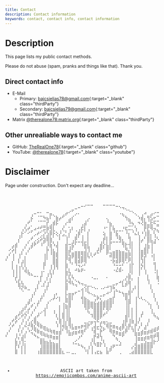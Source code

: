 ```yaml
---
title: Contact
description: Contact information
keywords: contact, contact info, contact information
---
```


# Description
This page lists my public contact methods.

Please do not abuse (spam, pranks and things like that). Thank you.

## Direct contact info
- E-Mail
  - Primary: [bajcsielias78@gmail.com](mailto:bajcsielias78@gmail.com){:target="_blank" class="thirdParty"}
  - Secondary: [bajcsielias79@gmail.com](mailto:bajcsielias79@gmail.com){:target="_blank" class="thirdParty"}
- Matrix [@therealone78:matrix.org](https://matrix.to/#/@therealone78:matrix.org){:target="_blank" class="thirdParty"}

## Other unrealiable ways to contact me
- GitHub: [TheRealOne78](https://github.com/TheRealOne78){:target="_blank" class="github"}
- YouTube: [@therealone78](http://www.youtube.com/@therealone78){:target="_blank" class="youtube"}

# Disclaimer
Page under construction. Don't expect any deadline...

<br>
<div align="center">
<pre>
⠀⠀⠀⠀⠀⠀⠀⠀⠀⠀⠀⠀⠀⠀⠀⠀⠀⠀⠀⠀⠀⠀⠀⠀⣀⡠⠤⠤⠀⠀⠀⠤⠤⠤⠤⣀⡀⠀⠀⠀⠀⠀⠀⠀⠀⠀⠀⠀⠀⠀⠀⠀⠀⠀⠀⠀⠀⠀⠀⠀
⠀⠀⠀⠀⠀⠀⠀⠀⠀⠀⠀⠀⠀⠀⠀⠀⠀⠀⠀⠀⢀⡤⠒⠉⠀⠀⠀⠀⠀⠀⠀⠀⠀⠀⠀⠀⠈⠙⠢⢄⡀⠀⠀⠀⠀⠀⠀⠀⠀⠀⠀⠀⠀⠀⠀⠀⠀⠀⠀⠀
⠀⠀⠀⠀⠀⠀⠀⠀⢠⠒⢉⣁⡀⠉⡶⢄⡀⠀⣠⠞⠁⢀⠔⠂⠀⠀⠀⠀⠀⠀⠀⠀⠀⠀⠀⠀⠐⢦⡀⠀⠈⠢⡀⢠⠚⣀⡴⠊⣉⡀⠈⠉⢦⠀⠀⠀⠀⠀⠀⠀
⠀⠀⠀⠀⠀⠀⠀⢀⡗⠀⢀⣀⣙⢷⠃⢀⣿⠞⠁⠀⣴⠇⠀⠀⠀⢀⡔⠀⠀⠀⠀⠀⢢⠀⠀⠀⠀⠀⠹⣦⠀⠀⠘⢿⡆⢹⡵⣋⣀⠀⠀⠀⢸⣆⠀⠀⠀⠀⠀⠀
⠀⠀⠀⠀⠀⠀⢠⠋⡀⠀⠀⢀⣀⡏⣠⡿⠗⠀⢀⠎⠉⠀⠀⠀⢠⡾⠀⠀⠀⠀⠀⠀⠈⣷⡀⠀⠀⠀⠀⣘⡳⡀⠙⠪⣿⣤⣯⠓⣤⣄⡀⠀⠤⡉⢆⠀⠀⠀⠀⠀
⠀⠀⠀⠀⠀⢠⢣⠞⣀⠴⠚⢋⡭⡿⣻⣇⠀⢀⢎⡀⢡⠇⢀⢠⡯⡇⢠⠀⠀⠀⠀⠘⠁⡇⢷⣀⣀⡘⢯⠤⢄⢱⠀⠀⡟⣏⠻⡲⣄⠀⠉⠲⠄⠈⢪⡄⠀⠀⠀⠀
⠀⠀⠀⠀⢀⡗⠁⠊⠁⡠⠞⢁⡜⣱⡿⡗⢕⡜⣠⡁⡎⠀⢠⡿⢁⠀⡇⠀⠀⠀⠀⢵⠀⣿⠈⣷⡀⠀⠘⡆⠈⠦⢇⠘⢸⣿⡄⢣⠈⠣⡀⠀⠀⠀⠀⢱⡀⠀⠀⠀
⠀⠀⠀⠀⡜⠁⠀⢀⠞⢀⢔⡵⣳⣿⣷⠁⠀⠇⠀⢸⠁⢀⡿⠁⢸⠀⡇⠀⠀⠀⠀⡾⡇⡿⠀⠘⢿⡄⠀⢻⠀⠀⢸⣠⠃⣿⣇⢨⠣⡀⠙⢄⠀⠀⠀⠀⢇⠀⠀⠀
⠀⠀⢀⣴⠁⠀⢠⠃⣰⡷⠋⢰⠋⢸⣯⢣⣸⠀⠀⣼⠤⣞⠏⠉⢹⣯⡇⠀⠀⠀⣼⡣⣇⡟⠉⠉⠉⢿⡦⢼⡇⠀⢸⠁⢠⣏⢹⠛⠀⠈⢦⣨⢦⠀⠀⠀⠘⡦⡀⠀
⠀⡠⣫⡏⠀⢠⠃⡰⠋⠀⠀⠀⠀⣧⢹⡄⢹⠀⠀⣿⣸⠏⠀⠀⠀⢻⢻⠀⠀⣰⡿⠃⣿⠇⠀⣀⡀⠈⢷⡘⡇⠀⢸⣀⣾⡟⢸⠀⠀⠀⠀⠙⢧⢣⠀⠀⠀⢹⢌⠢
⠀⡔⢡⠃⢠⠇⠰⠁⠀⠀⠀⠀⢠⡇⠸⣿⣾⠀⠀⣿⣏⣶⣿⣿⢿⣿⡎⡆⡴⠓⠁⠀⠟⣲⣿⣿⣿⣿⣶⣷⡇⠀⢸⣿⢿⠃⢘⡄⠀⠀⠀⠀⠀⢣⣣⠀⠀⠘⡌⠁
⡜⠀⢸⠀⡜⢀⡇⠀⠀⠀⠀⠀⢸⠇⠀⣿⣽⠀⠀⡿⣾⠋⣿⣻⣿⣿⠙⠈⠀⠀⠀⠀⠀⢉⣟⣻⣿⣿⡟⣷⡇⠀⢸⢯⡏⠀⠈⡇⠀⠀⠀⠀⠀⠀⢫⡄⠀⠀⡇⠀
⠀⠀⡇⢀⠃⡞⡇⠀⠀⠀⠀⠀⣾⠀⢀⢿⣿⠀⠀⣧⠘⠆⢻⣛⢋⡝⠀⠀⠀⠀⠀⠀⠀⠀⢫⣛⣋⡝⠐⢡⡧⠀⢸⣜⡇⠀⠀⢶⠀⠀⠀⠀⠀⠀⠈⣷⠀⠀⢸⠀
⠀⠀⢇⢸⢸⠱⣱⡀⠀⠀⠀⠀⠇⠀⡸⡸⠹⠀⠀⡟⡄⠀⣠⣌⣥⡀⠀⠀⠀⠀⠀⠀⠀⠀⢀⡰⣴⡀⠀⢸⡇⠀⢸⠎⢇⠀⠀⢸⡀⠀⠀⠀⠀⠀⢠⢿⡄⠀⠈⠀
⠀⠀⢸⢸⢸⠀⠙⢷⣄⠀⠀⢸⠁⢠⢧⠇⠀⠀⠀⣿⣳⡀⠀⠉⠁⠀⠀⠀⠀⠀⠀⠀⠀⠀⠀⠉⠉⠀⠀⣜⠇⠀⢸⠀⠸⡀⠀⠐⡇⠀⠀⠀⠀⠀⣼⠟⡇⠀⡆⠀
⠀⠀⠈⡞⣸⠀⠀⠀⠀⠉⠁⡏⠀⡎⡜⠀⠀⠀⠀⣇⢧⠳⡀⠀⠀⠀⠀⠐⠤⠄⠀⠀⠂⠀⠀⠀⠀⢀⡜⡿⡄⠀⡆⠀⠀⣇⠀⠀⢿⠀⠀⠀⣀⠞⠃⠀⡇⢰⠁⠀
⠀⠀⠀⠘⣧⢧⠀⠀⠀⠀⡸⠁⡜⢰⠃⠀⠀⠀⠀⣯⠻⢧⣈⠳⢤⣀⠀⠀⠀⠀⠀⠀⠀⠀⣀⡤⠚⡇⣼⢿⠀⠀⡇⠀⠀⠸⡀⠀⠨⡇⠈⠉⠀⠀⠀⢸⢠⠇⠀⠀
⠀⠀⠀⠀⠹⡝⠷⣀⠀⢠⠇⠈⢁⡏⠀⠀⠀⠀⠀⣿⠀⠀⠈⠀⣠⢪⡏⠑⠢⠄⠠⠔⠚⢹⠷⡀⠀⠉⠁⢸⢠⠇⡇⠀⠀⠀⢇⠀⠀⢵⠀⠀⠀⠀⢀⡾⠃⠀⠀⠀
⠀⠀⠀⠀⠀⠈⠀⠀⢀⡎⠀⠀⡜⠀⠀⢀⡄⠀⠀⣇⣤⣤⠖⠉⢸⠈⠳⢄⡀⠀⠀⣀⠴⠊⢸⠉⠓⢦⣤⣿⠃⠀⡇⠀⠀⠀⠘⡄⠀⠐⡇⠀⠀⠤⠊⠀⠀⠀⠀⠀
⠀⠀⠀⠀⠀⠀⠀⢀⡜⠀⠀⡼⠁⠀⢀⡼⠔⡆⠀⣧⣿⡇⠀⠀⢾⣦⡀⠀⢉⡷⡍⠁⢀⣤⡞⠀⠀⠈⣿⣸⠀⢰⠣⢆⡀⠀⠀⢣⠀⠀⢻⡀⠀⠀⠀⠀⠀⠀⠀⠀
⠀⠀⠀⠀⠀⠀⢀⡾⢁⠄⡼⠁⠀⡰⠁⠀⠀⠁⢠⡛⣿⠀⠀⠀⠸⣿⣿⣶⣮⣴⣾⣾⣿⣿⠇⠀⠀⠀⢸⡿⠀⢸⠀⠀⠈⢢⡀⠈⡆⠀⠈⣧⠀⠀⠀⠀⠀⠀⠀⠀
⠀⠀⠀⠀⠀⢠⡞⣠⠋⡰⠁⠀⢠⠇⠀⠀⠀⡇⢸⢿⡟⠀⠀⠀⠀⢻⡿⠻⣿⣿⣿⡟⣿⡟⠀⠀⠀⠀⢸⡇⡄⢸⠀⠀⠀⠀⢇⠀⠸⡀⠀⠘⡆⠀⠀⠀⠀⠀⠀⠀
⠀⠀⠀⠀⣰⢏⣔⠇⡰⠁⢠⠔⢹⠀⠀⠸⡀⡇⣼⢸⡇⠀⠀⠀⠀⠀⠳⣀⣿⣿⣿⣠⠎⠀⠀⠀⠀⠀⢸⡇⡇⢸⠀⣰⠀⠀⠸⡄⠀⢳⠀⠀⢹⡄⠀⠀⠀⠀⠀⠀
⠀⠀⢀⡾⡡⢋⠎⡰⠁⣴⠋⠀⠈⠀⠀⠀⢣⣇⢿⢸⣧⠀⠀⠀⠀⠀⠀⠘⢿⣿⠟⠁⠀⠀⠀⠀⠀⠀⣿⢃⡇⢸⢠⠃⠀⢀⠀⠙⢦⠈⣆⠀⠀⢳⡀⠀⠀⠀⠀⠀
⠀⢠⢋⠞⠀⡜⢰⢡⣎⢿⣦⡀⠀⠀⠀⠀⢆⢿⢸⡎⣿⡀⠀⠀⠀⢤⣔⡶⢲⠓⡴⢶⣢⡤⠀⠀⠀⣸⡟⣸⠿⣸⠎⡄⠀⡜⠀⠀⠀⢳⡘⡄⠀⠈⢧⠀⠀⠀⠀⠀
⠀⢡⠋⠀⡸⢠⠓⡍⢻⣧⡙⠿⣶⣄⡀⠀⠘⢸⡻⣷⠹⣧⣶⠶⠟⣻⠏⢠⢾⣖⡳⣄⠻⣟⠿⢶⣴⡿⣱⡟⣆⡏⡰⠁⣼⠁⢀⣠⣴⡿⣻⣷⠀⠀⡜⣇⠀⠀⠀⠀
⢠⠃⠀⢀⢃⠇⡰⠘⢥⡙⠿⣶⣌⡙⠻⢿⣶⣾⠁⠸⣧⣴⣶⠾⢿⠃⠀⠈⢿⣀⡟⠁⠀⠻⡿⣶⣬⣴⠟⠀⠘⣧⣥⣾⣶⡾⠿⢛⣥⣾⠟⢻⡇⠀⠘⡼⡆⠀⠀⠀
⠃⠀⠀⡸⡌⣼⠇⠀⠀⠙⠦⣈⡙⠻⠿⣶⣶⡇⠀⠀⠉⠁⠀⡰⠃⠀⠀⢀⡟⠾⢳⠀⠀⠀⠙⣄⠉⠋⠀⠀⠀⢹⣭⣥⣴⣶⢿⠟⢻⣅⠝⢡⣸⡀⠀⢳⡸⡀⠀⠀
⠀⠀⠀⣷⢰⢹⡂⠀⠀⠀⠀⣿⣷⣦⣧⣄⣀⡇⠀⠀⠀⢠⣊⡀⠀⠀⠀⡜⣇⣤⣌⢇⠀⠀⠀⠈⢢⠀⠀⠀⠀⣸⠉⣉⣱⣤⣼⡗⠊⠀⠀⠘⣧⢇⠀⢸⢣⠇⠀⠀
⠀⠀⠀⡏⠇⡎⡇⠀⠀⠀⠀⣸⣿⣿⣿⣿⣿⣇⠀⠀⠀⠀⠀⠉⠳⡄⢰⢱⠈⠛⠃⠘⡄⣰⠟⠉⠉⠀⠀⠀⡔⣽⣿⣿⣿⣿⡿⠀⠀⠀⠀⠀⡏⣾⡀⠀⡎⣾⠀⠀
⠀⠀⠀⣿⠀⡇⡇⠀⠀⠀⢰⣿⣿⣿⣿⣿⣿⣿⣆⠠⠄⣀⡀⠀⠀⠘⡇⢸⢠⣖⣦⠀⣷⠋⠀⠀⢀⠀⠀⢀⣴⣿⣿⣿⣿⣿⣇⠀⠀⠀⠀⠀⡇⢱⡇⠀⡇⢸⠀⠀

- ASCII art taken from <a href="https://emojicombos.com/anime-ascii-art" target="_blank" class="thirdParty">https://emojicombos.com/anime-ascii-art</a></pre>
</div>
